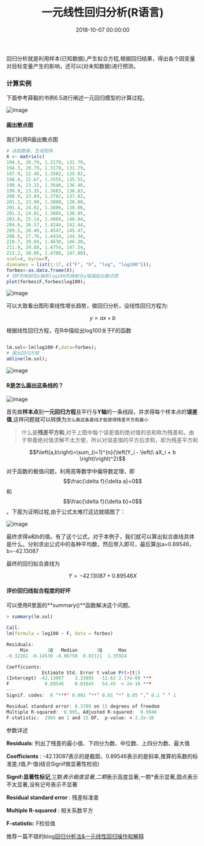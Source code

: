 ﻿---
layout: post
title: 一元线性回归分析(R语言)
date: 2018-10-07 00:00:00
categories: 机器学习
tags: R
mathjax: true
---

回归分析就是利用样本(已知数据),产生拟合方程,根据回归结果，得出各个因变量对目标变量产生的影响，还可以(对未知数据)进行预测。

### 计算实例

下面参考薛毅的书例6.5进行阐述一元回归模型的计算过程。

![image](https://i.loli.net/2019/06/30/5d1856588063e65219.jpg)

#### 画出散点图

我们利用R画出散点图

```R
# 读取数据，生成矩阵
X <- matrix(c(
194.5, 20.79, 1.3179, 131.79,
194.3, 20.79, 1.3179, 131.79,
197.9, 22.40, 1.3502, 135.02,
198.4, 22.67, 1.3555, 135.55,
199.4, 23.15, 1.3646, 136.46,
199.9, 23.35, 1.3683, 136.83,
200.9, 23.89, 1.3782, 137.82,
201.1, 23.99, 1.3800, 138.00,
201.4, 24.02, 1.3806, 138.06,
201.3, 24.01, 1.3805, 138.05,
203.6, 25.14, 1.4004, 140.04,
204.6, 26.57, 1.4244, 142.44,
209.5, 28.49, 1.4547, 145.47,
208.6, 27.76, 1.4434, 144.34,
210.7, 29.04, 1.4630, 146.30,
211.9, 29.88, 1.4754, 147.54,
212.2, 30.06, 1.4780, 147.80),
ncol=4, byrow=T,
dimnames = list(1:17, c("F", "h", "log", "log100")));
forbes<-as.data.frame(X);
# 将F列映射在x轴和log100列映射在y轴描绘出散点图
plot(forbes$F,forbes$log100);
```

![image](https://i.loli.net/2019/06/30/5d18565cd668975387.jpg)

可以大致看出图形乘线性增长趋势，做回归分析，设线性回归方程为:

$$y=ax+b$$

根据线性回归方程，在R中描绘出log100关于F的函数

```R

lm.sol<-lm(log100~F,data=forbes);
# 画出回归方程
abline(lm.sol);

```

![image](https://i.loli.net/2019/06/30/5d18565d657c815265.jpg)

#### R是怎么画出这条线的？

![image](https://i.loli.net/2019/06/30/5d184719416bd24055.jpg)

首先做**样本点**到**一元回归方程**且平行与**Y轴**的一条线段，并求得每个样本点的**误差值**,这样问题就可以转换为``怎么画这条直线才能使得残差平方和最小``

> 什么是**残差平方和**,对于上图中每个误差值的绝对值的总和称为残差和，由于带着绝对值求解不太方便，所以对误差值的平方后求和，即为残差平方和

$$f\left(a,b\right)=\sum_{i=1}^{n}{\left(Y_i - \left(\ aX_i + b \right)\right)^2}$$

对于函数的极值问题，利用高等数学中偏导数定理，即$$\frac{\delta f}{\delta a}=0$$和$$\frac{\delta f}{\delta b}=0$$。下面为证明过程,由于公式太难打这边就插图了：

![image](https://i.loli.net/2019/06/30/5d18471d9afc277590.jpg)

最终求得a和b的值。有了这个公式，对于本例子，我们就可以算出拟合直线具体是什么。分别求出公式中的各种平均数，然后带入即可，最后算出a=0.89546，b=-42.13087

最终的回归拟合直线为

$$Y=-42.13087 + 0.89546X$$

#### 评价回归线拟合程度的好坏

可以使用R里面的**summary()**函数解决这个问题。

```R
> summary(lm.sol)

Call:
lm(formula = log100 ~ F, data = forbes)

Residuals:
     Min       1Q   Median       3Q      Max 
-0.32261 -0.14530 -0.06750  0.02111  1.35924 

Coefficients:
             Estimate Std. Error t value Pr(>|t|)    
(Intercept) -42.13087    3.33895  -12.62 2.17e-09 ***
F             0.89546    0.01645   54.45  < 2e-16 ***
---
Signif. codes:  0 ‘***’ 0.001 ‘**’ 0.01 ‘*’ 0.05 ‘.’ 0.1 ‘ ’ 1

Residual standard error: 0.3789 on 15 degrees of freedom
Multiple R-squared:  0.995,	Adjusted R-squared:  0.9946 
F-statistic:  2965 on 1 and 15 DF,  p-value: < 2.2e-16

```

参数详述

**Residuals**: 列出了残差的最小值、下四分为数、中位数、上四分为数、最大值

**Coefficients** : -42.13087表示的是截距、0.89546表示的是斜率,推算的系数的标准差,t值,P-值(结合Signif做显著性检验)

**Signif:显著性标记**,三颗*表示极度显著,二颗*表示高度显著,一颗*表示显著,圆点表示不太显著,没有记号表示不显著

**Residual standard error** : 残差标准查

**Multiple R-squared** : 相关系数平方

**F-statistic**: F检验值

推荐一篇不错的blog[回归分析法&一元线性回归操作和解释](https://www.cnblogs.com/nxld/p/6123239.html)
